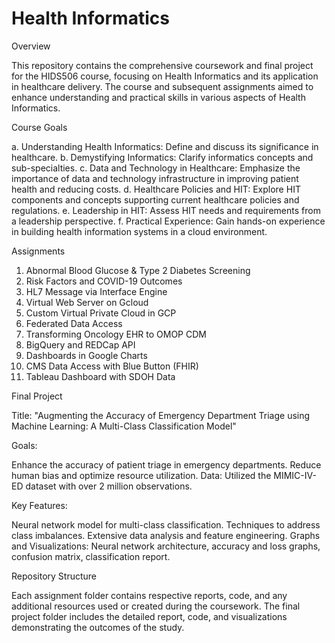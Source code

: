 # Health Informatics

Overview

This repository contains the comprehensive coursework and final project for the HIDS506 course, focusing on Health Informatics and its application in healthcare delivery. The course and subsequent assignments aimed to enhance understanding and practical skills in various aspects of Health Informatics.

Course Goals

a. Understanding Health Informatics: Define and discuss its significance in healthcare.
b. Demystifying Informatics: Clarify informatics concepts and sub-specialties.
c. Data and Technology in Healthcare: Emphasize the importance of data and technology infrastructure in improving patient health and reducing costs.
d. Healthcare Policies and HIT: Explore HIT components and concepts supporting current healthcare policies and regulations.
e. Leadership in HIT: Assess HIT needs and requirements from a leadership perspective.
f. Practical Experience: Gain hands-on experience in building health information systems in a cloud environment.

Assignments

1. Abnormal Blood Glucose & Type 2 Diabetes Screening
2. Risk Factors and COVID-19 Outcomes
3. HL7 Message via Interface Engine
4. Virtual Web Server on Gcloud
5. Custom Virtual Private Cloud in GCP
6. Federated Data Access
7. Transforming Oncology EHR to OMOP CDM
8. BigQuery and REDCap API
9. Dashboards in Google Charts
10. CMS Data Access with Blue Button (FHIR)
11. Tableau Dashboard with SDOH Data

Final Project

Title: "Augmenting the Accuracy of Emergency Department Triage using Machine Learning: A Multi-Class Classification Model"

Goals:

Enhance the accuracy of patient triage in emergency departments.
Reduce human bias and optimize resource utilization.
Data: Utilized the MIMIC-IV-ED dataset with over 2 million observations.

Key Features:

Neural network model for multi-class classification.
Techniques to address class imbalances.
Extensive data analysis and feature engineering.
Graphs and Visualizations: Neural network architecture, accuracy and loss graphs, confusion matrix, classification report.

Repository Structure

Each assignment folder contains respective reports, code, and any additional resources used or created during the coursework. The final project folder includes the detailed report, code, and visualizations demonstrating the outcomes of the study.


